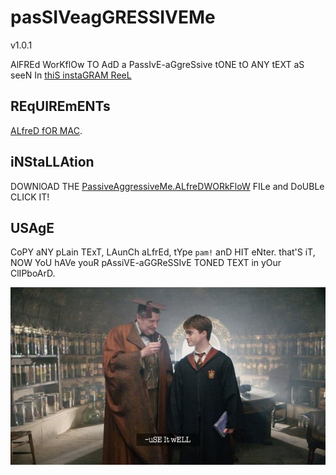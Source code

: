 # pasSIVeagGRESSIVEMe
v1.0.1

AlFREd WorKflOw TO AdD a PassIvE-aGgreSsive tONE tO ANY tEXT aS seeN In [thiS instaGRAM ReeL](https://www.instagram.com/reel/CjBBjejAg1r/?=YmMyMTA2M2Y=)

## REqUIREmENTs

[ALfreD fOR MAC](https://www.alfredapp.com/).

## iNStaLLAtion

DOWNlOAD THE [PassiveAggressiveMe.ALfreDWORkFloW](https://github.com/spacenomads/PassiveAggressiveMe/raw/main/dist/PassiveAggressiveMe.alfredworkflow) FILe and DoUBLe CLICK IT!

## USAgE

CoPY aNY pLain TExT, LAunCh aLfrEd, tYpe `pam!` anD HIT eNter. that'S iT, NOW YoU hAVe youR pAssiVE-aGGReSSIvE TONED TEXT in yOur ClIPboArD.

![uSE It wELL!](./assets/img/use-it-well.jpg)
